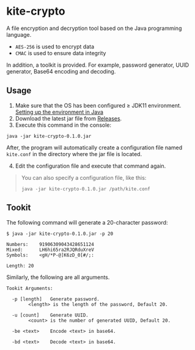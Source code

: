 # kite-crypto

A file encryption and decryption tool based on the Java programming language. 

- `AES-256` is used to encrypt data
- `CMAC` is used to ensure data integrity

In addition, a toolkit is provided. For example, password generator, UUID generator, Base64 encoding and decoding.

## Usage
1. Make sure that the OS has been configured ≥ JDK11 environment. [Setting up the environment in Java](https://www.geeksforgeeks.org/setting-environment-java/)
2. Download the latest jar file from [Releases](https://github.com/calenwon/kite-crypto/releases).
3. Execute this command in the console:

```shell
java -jar kite-crypto-0.1.0.jar
```

After, the program will automatically create a configuration file named `kite.conf` in the directory where the jar file is located.

4. Edit the configuration file and execute that command again.

> You can also specify a configuration file, like this:
> 
> ```
> java -jar kite-crypto-0.1.0.jar /path/kite.conf
> ```

## Tookit

The following command will generate a 20-character password:

```
$ java -jar kite-crypto-0.1.0.jar -p 20

Numbers: 	91906309043428651124
Mixed: 		LH6hi65ra2RJQRduXreV
Symbols: 	<gH/*P-@]K6zD_0[#/;:

Length: 20
```

Similarly, the following are all arguments.

```
Tookit Arguments:

  -p [length]	Generate password.
		<length> is the length of the password, Default 20.
  
  -u [count]	Generate UUID.
		<count> is the number of generated UUID, Default 20.
  
  -be <text>	Encode <text> in base64.
  
  -bd <text>	Decode <text> in base64.
```